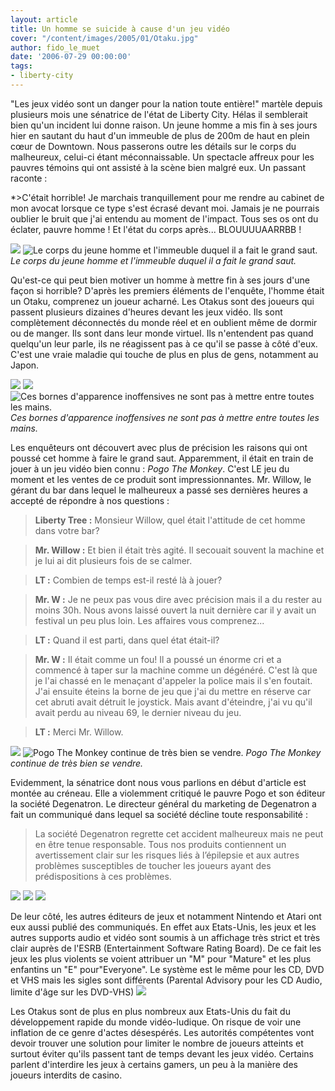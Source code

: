 ```yaml
---
layout: article
title: Un homme se suicide à cause d'un jeu vidéo
cover: "/content/images/2005/01/Otaku.jpg"
author: fido_le_muet
date: '2006-07-29 00:00:00'
tags:
- liberty-city
---
```


"Les jeux vidéo sont un danger pour la nation toute entière!" martèle depuis plusieurs mois une sénatrice de l'état de Liberty City. Hélas il semblerait bien qu'un incident lui donne raison. Un jeune homme a mis fin à ses jours hier en sautant du haut d'un immeuble de plus de 200m de haut en plein cœur de Downtown. Nous passerons outre les détails sur le corps du malheureux, celui-ci étant méconnaissable. Un spectacle affreux pour les pauvres témoins qui ont assisté à la scène bien malgré eux. Un passant raconte :

\*\>C'était horrible! Je marchais tranquillement pour me rendre au cabinet de mon avocat lorsque ce type s'est écrasé devant moi. Jamais je ne pourrais oublier le bruit que j'ai entendu au moment de l'impact. Tous ses os ont du éclater, pauvre homme !&nbsp;Et l'état du corps après... BLOUUUUAARRBB !

![](/content/images/2005/01/Otaku.jpg)
![Le corps du jeune homme et l'immeuble duquel il a fait le grand saut.](/content/images/2005/01/Otaku_Immeuble_VC.jpg)
_Le corps du jeune homme et l'immeuble duquel il a fait le grand saut._

Qu'est-ce qui peut bien motiver un homme à mettre fin à ses jours d'une façon si horrible? D'après les premiers éléments de l'enquête, l'homme était un Otaku, comprenez un joueur acharné. Les Otakus sont des joueurs qui passent plusieurs dizaines d'heures devant les jeux vidéo. Ils sont complètement déconnectés du monde réel et en oublient même de dormir ou de manger. Ils sont dans leur monde virtuel. Ils n'entendent pas quand quelqu'un leur parle, ils ne réagissent pas à ce qu'il se passe à côté d'eux. C'est une vraie maladie qui touche de plus en plus de gens, notamment au Japon.

![](/content/images/2005/01/Otaku_Borne_Arcade.jpg)
![](/content/images/2005/01/Otaku_Borne_Arcade_01.jpg)
![Ces bornes d'apparence inoffensives ne sont pas à mettre entre toutes les mains.](/content/images/2005/01/Otaku_Borne_Arcade_02.jpg)
_Ces bornes d'apparence inoffensives ne sont pas à mettre entre toutes les mains._

Les enquêteurs ont découvert avec plus de précision les raisons qui ont poussé cet homme à faire le grand saut. Apparemment, il était en train de jouer à un jeu vidéo bien connu : _Pogo The Monkey_. C'est LE jeu du moment et les ventes de ce produit sont impressionnantes. Mr. Willow, le gérant du bar dans lequel le malheureux a passé ses dernières heures a accepté de répondre à nos questions :

> **Liberty Tree :** Monsieur Willow, quel était l'attitude de cet homme dans votre bar?

> **Mr. Willow :** Et bien il était très agité. Il secouait souvent la machine et je lui ai dit plusieurs fois de se calmer.

> **LT :** Combien de temps est-il resté là à jouer?

> **Mr. W :** Je ne peux pas vous dire avec précision mais il&nbsp;a du&nbsp;rester au moins 30h. Nous avons laissé ouvert la nuit dernière car il y avait un festival un peu plus loin. Les affaires vous comprenez...

> **LT :** Quand il est parti, dans quel état était-il?

> **Mr. W :** Il était comme un fou! Il a poussé un énorme cri et a commencé à taper sur la machine comme un dégénéré. C'est là que je l'ai chassé en le menaçant d'appeler la police mais il s'en foutait. J'ai ensuite éteins la borne de jeu que j'ai du mettre en réserve car cet abruti avait détruit le joystick. Mais avant d'éteindre, j'ai vu qu'il avait perdu au niveau 69, le dernier niveau du jeu.

> **LT :** Merci Mr. Willow.

![](/content/images/2005/01/Otaku_Pogo.jpg)
![Pogo The Monkey continue de très bien se vendre.](/content/images/2005/01/Otaku_Pogo_Screen.jpg)
_Pogo The Monkey continue de très bien se vendre._

Evidemment, la sénatrice dont nous vous parlions en début d'article est montée au créneau. Elle a violemment critiqué le pauvre Pogo et son éditeur la société Degenatron. Le directeur général du marketing de Degenatron a fait un communiqué dans lequel sa société décline toute responsabilité :

> La société Degenatron regrette cet accident malheureux mais ne peut en être tenue responsable. Tous nos produits contiennent un avertissement clair sur les risques liés à l’épilepsie et aux autres problèmes susceptibles de toucher les joueurs ayant des prédispositions à ces problèmes.

![](/content/images/2005/01/Otaku_Degenatron.jpg)
![](/content/images/2005/01/Nintendo_Logo.jpg)
![](/content/images/2005/01/Otaku_Atari.jpg)

De leur côté, les autres éditeurs de jeux et notamment Nintendo et Atari ont eux aussi publié des communiqués. En effet aux Etats-Unis, les jeux et les autres supports audio et vidéo sont soumis à un affichage très strict et très clair auprès de l'ESRB (Entertainment Software Rating Board). De ce fait les jeux les plus violents se voient attribuer un "M" pour "Mature" et les plus enfantins un "E" pour"Everyone". Le système est le même pour les CD, DVD et VHS mais les sigles sont différents (Parental Advisory pour les CD Audio, limite d'âge sur les DVD-VHS)
![](/content/images/2005/01/Otaku_Affichage.jpg)

Les Otakus sont de plus en plus nombreux aux Etats-Unis du fait du développement rapide du monde vidéo-ludique. On risque de voir une inflation de ce genre d'actes désespérés. Les autorités compétentes vont devoir trouver une solution pour limiter le nombre de joueurs atteints et surtout éviter qu'ils passent tant de temps devant les jeux vidéo. Certains parlent d'interdire les jeux à certains gamers, un peu à la manière des joueurs interdits de casino.